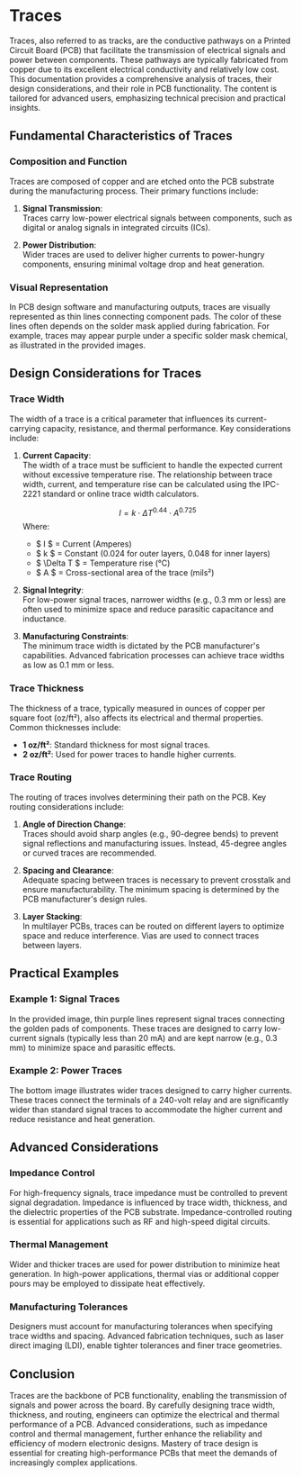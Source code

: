 # Traces

Traces, also referred to as tracks, are the conductive pathways on a Printed Circuit Board (PCB) that facilitate the transmission of electrical signals and power between components. These pathways are typically fabricated from copper due to its excellent electrical conductivity and relatively low cost. This documentation provides a comprehensive analysis of traces, their design considerations, and their role in PCB functionality. The content is tailored for advanced users, emphasizing technical precision and practical insights.

## Fundamental Characteristics of Traces

### Composition and Function

Traces are composed of copper and are etched onto the PCB substrate during the manufacturing process. Their primary functions include:

1. **Signal Transmission**:  
   Traces carry low-power electrical signals between components, such as digital or analog signals in integrated circuits (ICs).

2. **Power Distribution**:  
   Wider traces are used to deliver higher currents to power-hungry components, ensuring minimal voltage drop and heat generation.

### Visual Representation

In PCB design software and manufacturing outputs, traces are visually represented as thin lines connecting component pads. The color of these lines often depends on the solder mask applied during fabrication. For example, traces may appear purple under a specific solder mask chemical, as illustrated in the provided images.

## Design Considerations for Traces

### Trace Width

The width of a trace is a critical parameter that influences its current-carrying capacity, resistance, and thermal performance. Key considerations include:

1. **Current Capacity**:  
   The width of a trace must be sufficient to handle the expected current without excessive temperature rise. The relationship between trace width, current, and temperature rise can be calculated using the IPC-2221 standard or online trace width calculators.

   $$
   I = k \cdot \Delta T^{0.44} \cdot A^{0.725}
   $$
   Where:
   - $ I $ = Current (Amperes)
   - $ k $ = Constant (0.024 for outer layers, 0.048 for inner layers)
   - $ \Delta T $ = Temperature rise (°C)
   - $ A $ = Cross-sectional area of the trace (mils²)

2. **Signal Integrity**:  
   For low-power signal traces, narrower widths (e.g., 0.3 mm or less) are often used to minimize space and reduce parasitic capacitance and inductance.

3. **Manufacturing Constraints**:  
   The minimum trace width is dictated by the PCB manufacturer's capabilities. Advanced fabrication processes can achieve trace widths as low as 0.1 mm or less.

### Trace Thickness

The thickness of a trace, typically measured in ounces of copper per square foot (oz/ft²), also affects its electrical and thermal properties. Common thicknesses include:

- **1 oz/ft²**: Standard thickness for most signal traces.
- **2 oz/ft²**: Used for power traces to handle higher currents.

### Trace Routing

The routing of traces involves determining their path on the PCB. Key routing considerations include:

1. **Angle of Direction Change**:  
   Traces should avoid sharp angles (e.g., 90-degree bends) to prevent signal reflections and manufacturing issues. Instead, 45-degree angles or curved traces are recommended.

2. **Spacing and Clearance**:  
   Adequate spacing between traces is necessary to prevent crosstalk and ensure manufacturability. The minimum spacing is determined by the PCB manufacturer's design rules.

3. **Layer Stacking**:  
   In multilayer PCBs, traces can be routed on different layers to optimize space and reduce interference. Vias are used to connect traces between layers.

## Practical Examples

### Example 1: Signal Traces

In the provided image, thin purple lines represent signal traces connecting the golden pads of components. These traces are designed to carry low-current signals (typically less than 20 mA) and are kept narrow (e.g., 0.3 mm) to minimize space and parasitic effects.

### Example 2: Power Traces

The bottom image illustrates wider traces designed to carry higher currents. These traces connect the terminals of a 240-volt relay and are significantly wider than standard signal traces to accommodate the higher current and reduce resistance and heat generation.

## Advanced Considerations

### Impedance Control

For high-frequency signals, trace impedance must be controlled to prevent signal degradation. Impedance is influenced by trace width, thickness, and the dielectric properties of the PCB substrate. Impedance-controlled routing is essential for applications such as RF and high-speed digital circuits.

### Thermal Management

Wider and thicker traces are used for power distribution to minimize heat generation. In high-power applications, thermal vias or additional copper pours may be employed to dissipate heat effectively.

### Manufacturing Tolerances

Designers must account for manufacturing tolerances when specifying trace widths and spacing. Advanced fabrication techniques, such as laser direct imaging (LDI), enable tighter tolerances and finer trace geometries.

## Conclusion

Traces are the backbone of PCB functionality, enabling the transmission of signals and power across the board. By carefully designing trace width, thickness, and routing, engineers can optimize the electrical and thermal performance of a PCB. Advanced considerations, such as impedance control and thermal management, further enhance the reliability and efficiency of modern electronic designs. Mastery of trace design is essential for creating high-performance PCBs that meet the demands of increasingly complex applications.